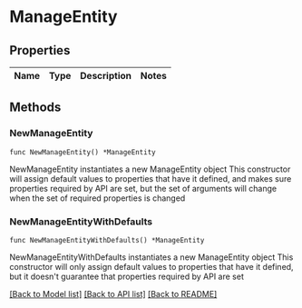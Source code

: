 # ManageEntity

## Properties

Name | Type | Description | Notes
------------ | ------------- | ------------- | -------------

## Methods

### NewManageEntity

`func NewManageEntity() *ManageEntity`

NewManageEntity instantiates a new ManageEntity object
This constructor will assign default values to properties that have it defined,
and makes sure properties required by API are set, but the set of arguments
will change when the set of required properties is changed

### NewManageEntityWithDefaults

`func NewManageEntityWithDefaults() *ManageEntity`

NewManageEntityWithDefaults instantiates a new ManageEntity object
This constructor will only assign default values to properties that have it defined,
but it doesn't guarantee that properties required by API are set


[[Back to Model list]](../README.md#documentation-for-models) [[Back to API list]](../README.md#documentation-for-api-endpoints) [[Back to README]](../README.md)


